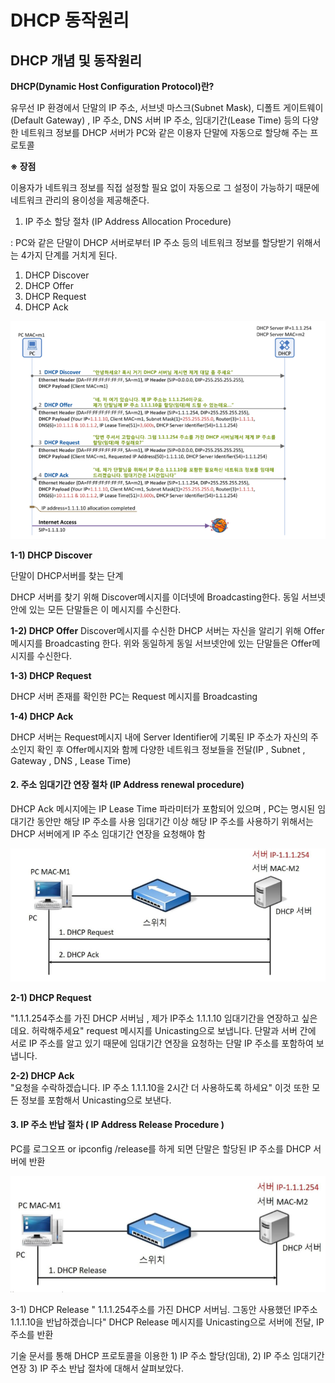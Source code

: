 # DHCP 동작원리

## DHCP 개념 및 동작원리

**DHCP(Dynamic Host Configuration Protocol)란?**

유무선 IP 환경에서 단말의 IP 주소, 서브넷 마스크(Subnet Mask), 디폴트 게이트웨이(Default Gateway) , IP 주소, DNS 서버 IP 주소, 임대기간(Lease Time) 등의 다양한 네트워크 정보를 DHCP 서버가 PC와 같은 이용자 단말에 자동으로 할당해 주는 프로토콜

**※ 장점**

이용자가 네트워크 정보를 직접 설정할 필요 없이 자동으로 그 설정이 가능하기 때문에 네트워크 관리의 용이성을 제공해준다.

1. IP 주소 할당 절차 (IP Address Allocation Procedure)

: PC와 같은 단말이 DHCP 서버로부터 IP 주소 등의 네트워크 정보를 할당받기 위해서는 4가지 단계를 거치게 된다.

1. DHCP Discover
2. DHCP Offer
3. DHCP Request
4. DHCP Ack

![](<../../.gitbook/assets/image (5).png>)

**1-1) DHCP Discover**

단말이 DHCP서버를 찾는 단계

DHCP 서버를 찾기 위해 Discover메시지를 이더넷에 Broadcasting한다. 동일 서브넷안에 있는 모든 단말들은 이 메시지를 수신한다.

**1-2) DHCP Offer** Discover메시지를 수신한 DHCP 서버는 자신을 알리기 위해 Offer메시지를 Broadcasting 한다. 위와 동일하게 동일 서브넷안에 있는 단말들은 Offer메시지를 수신한다.

**1-3) DHCP Request**

DHCP 서버 존재를 확인한 PC는 Request 메시지를 Broadcasting

**1-4) DHCP Ack**

DHCP 서버는 Request메시지 내에 Server Identifier에 기록된 IP 주소가 자신의 주소인지 확인 후 Offer메시지와 함께 다양한 네트워크 정보들을 전달(IP , Subnet , Gateway , DNS , Lease Time)

#### **2. 주소 임대기간 연장 절차 (IP Address renewal procedure)**

DHCP Ack 메시지에는 IP Lease Time 파라미터가 포함되어 있으며 , PC는 명시된 임대기간 동안만 해당 IP 주소를 사용 임대기간 이상 해당 IP 주소를 사용하기 위해서는 DHCP 서버에게 IP 주소 임대기간 연장을 요청해야 함

![](<../../.gitbook/assets/image (3) (1).png>)

**2-1) DHCP Request**

"1.1.1.254주소를 가진 DHCP 서버님 , 제가 IP주소 1.1.1.10 임대기간을 연장하고 싶은데요. 허락해주세요" request 메시지를 Unicasting으로 보냅니다. 단말과 서버 간에 서로 IP 주소를 알고 있기 때문에 임대기간 연장을 요청하는 단말 IP 주소를 포함하여 보냅니다.

**2-2) DHCP Ack**\
"요청을 수락하겠습니다. IP 주소 1.1.1.10을 2시간 더 사용하도록 하세요" 이것 또한 모든 정보를 포함해서 Unicasting으로 보낸다.

#### **3. IP 주소 반납 절차 ( IP Address Release Procedure )**

PC를 로그오프 or ipconfig /release를 하게 되면 단말은 할당된 IP 주소를 DHCP 서버에 반환

![](<../../.gitbook/assets/image (6) (1).png>)

3-1) DHCP Release " 1.1.1.254주소를 가진 DHCP 서버님. 그동안 사용했던 IP주소 1.1.1.10을 반납하겠습니다" DHCP Release 메시지를 Unicasting으로 서버에 전달, IP 주소를 반환

기술 문서를 통해 DHCP 프로토콜을 이용한 1) IP 주소 할당(임대), 2) IP 주소 임대기간 연장 3) IP 주소 반납 절차에 대해서 살펴보았다.
